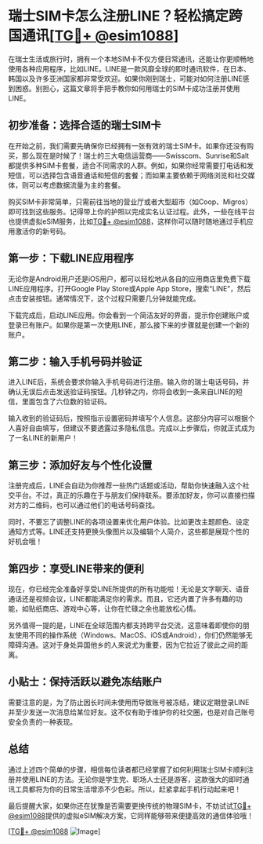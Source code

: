 # 瑞士SIM卡怎么注册LINE？轻松搞定跨国通讯[[TG💪+ @esim1088](https://t.me/s/esim1088)]

在瑞士生活或旅行时，拥有一个本地SIM卡不仅方便日常通讯，还能让你更顺畅地使用各种应用程序，比如LINE。LINE是一款风靡全球的即时通讯软件，在日本、韩国以及许多亚洲国家都非常受欢迎。如果你刚到瑞士，可能对如何注册LINE感到困惑。别担心，这篇文章将手把手教你如何用瑞士的SIM卡成功注册并使用LINE。

## 初步准备：选择合适的瑞士SIM卡

在开始之前，我们需要先确保你已经拥有一张有效的瑞士SIM卡。如果你还没有购买，那么现在是时候了！瑞士的三大电信运营商——Swisscom、Sunrise和Salt都提供多种SIM卡套餐，适合不同需求的人群。例如，如果你经常需要打电话和发短信，可以选择包含语音通话和短信的套餐；而如果主要依赖于网络浏览和社交媒体，则可以考虑数据流量为主的套餐。

购买SIM卡非常简单，只需前往当地的营业厅或者大型超市（如Coop、Migros）即可找到这些服务。记得带上你的护照以完成实名认证过程。此外，一些在线平台也提供虚拟eSIM服务，比如[TG💪+ @esim1088](https://t.me/s/esim1088)，这样你可以随时随地通过手机应用激活你的新号码。

## 第一步：下载LINE应用程序

无论你是Android用户还是iOS用户，都可以轻松地从各自的应用商店里免费下载LINE应用程序。打开Google Play Store或Apple App Store，搜索“LINE”，然后点击安装按钮。通常情况下，这个过程只需要几分钟就能完成。

下载完成后，启动LINE应用。你会看到一个简洁友好的界面，提示你创建账户或登录已有账户。如果你是第一次使用LINE，那么接下来的步骤就是创建一个新的账户。

## 第二步：输入手机号码并验证

进入LINE后，系统会要求你输入手机号码进行注册。输入你的瑞士电话号码，并确认无误后点击发送验证码按钮。几秒钟之内，你将会收到一条来自LINE的短信，里面包含了六位数的验证码。

输入收到的验证码后，按照指示设置密码并填写个人信息。这部分内容可以根据个人喜好自由填写，但建议不要透露过多隐私信息。完成以上步骤后，你就正式成为了一名LINE的新用户！

## 第三步：添加好友与个性化设置

注册完成后，LINE会自动为你推荐一些热门话题或活动，帮助你快速融入这个社交平台。不过，真正的乐趣在于与朋友们保持联系。要添加好友，你可以直接扫描对方的二维码，也可以通过他们的电话号码查找。

同时，不要忘了调整LINE的各项设置来优化用户体验。比如更改主题颜色、设定通知方式等。LINE还支持更换头像图片以及编辑个人简介，这些都是展现个性的好机会哦！

## 第四步：享受LINE带来的便利

现在，你已经完全准备好享受LINE所提供的所有功能啦！无论是文字聊天、语音通话还是视频会议，LINE都能满足你的需求。而且，它还内置了许多有趣的功能，如贴纸商店、游戏中心等，让你在忙碌之余也能放松心情。

另外值得一提的是，LINE在全球范围内都支持跨平台交流，这意味着即使你的朋友使用不同的操作系统（Windows、MacOS、iOS或Android），你们仍然能够无障碍沟通。这对于身处异国他乡的人来说尤为重要，因为它拉近了彼此之间的距离。

## 小贴士：保持活跃以避免冻结账户

需要注意的是，为了防止因长时间未使用而导致账号被冻结，建议定期登录LINE并至少发送一次消息给某位好友。这不仅有助于维护你的社交圈，也是对自己账号安全负责的一种表现。

## 总结

通过上述四个简单的步骤，相信每位读者都已经掌握了如何利用瑞士SIM卡顺利注册并使用LINE的方法。无论你是学生党、职场人士还是游客，这款强大的即时通讯工具都将为你的日常生活增添不少色彩。所以，赶紧拿起手机行动起来吧！

最后提醒大家，如果你还在犹豫是否需要更换传统的物理SIM卡，不妨试试[TG💪+ @esim1088](https://t.me/s/esim1088)提供的虚拟eSIM解决方案，它同样能够带来便捷高效的通信体验哦！

[[TG💪+ @esim1088](https://t.me/s/esim1088) ![Image](https://i.postimg.cc/4NQfJmqS/Snipaste-2025-05-13-00-14-12.png)]